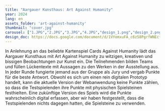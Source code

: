 ```yaml
---
title: "Aargauer Kunsthaus: Art Against Humanity"
year: 2024
lang: en
assets_folder: 'art-against-humanity'
thumbnail: "cover.jpg"
carousel: ["1.JPG","2.JPG","3.JPG","4.JPG","design_1.png","design_2.png","design_3.png","design_4.png"]
design_doc: https://docs.google.com/document/d/1VYomxuFA_c6z58PgrfWNEcfWgGIkAOsSQq1h881cuGM/edit?usp=sharing
---
```

In Anlehnung an das beliebte Kartenspiel Cards Against Humanity lädt das Aargauer Kunsthaus mit Art Against Humanity zu witzigen, kreativen und bissigen Beobachtungen zur Kunst ein. Die Teilnehmenden bilden Teams und füllen Lückentexte mit Aussagen zu den Werken in der Ausstellung aus. In jeder Runde fungierte jemand aus der Gruppe als Jury und vergab Punkte für die beste Antwort. Obwohl es sich um einen rein digitalen Prototyp handelt, kann die aktuelle Version der Webanwendung keine Punkte zählen, so dass die Testspielenden ihre Punkte mit physischen Spielsteinen festhielten. Eine zukünftige Version des Spiels wird die Punkte wahrscheinlich digital erfassen, aber wir haben festgestellt, dass die Testspielenden nichts dagegen hatten, die Spielsteine zu verwenden.
